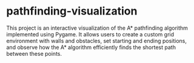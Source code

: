 # pathfinding-visualization
This project is an interactive visualization of the A* pathfinding algorithm implemented using Pygame. It allows users to create a custom grid environment with walls and obstacles, set starting and ending positions, and observe how the A* algorithm efficiently finds the shortest path between these points.
